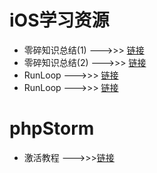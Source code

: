 # iOS学习资源
* 零碎知识总结(1) --->>> [链接](http://www.jianshu.com/p/1ff9e44ccc78)
* 零碎知识总结(2) --->>> [链接](http://www.jianshu.com/p/9fcd37c0ea05)
* RunLoop       --->>> [链接](http://www.cocoachina.com/ios/20150601/11970.html)
* RunLoop       --->>> [链接](http://blog.ibireme.com/2015/05/18/runloop/)



# phpStorm
* 激活教程       --->>>[链接](http://idea.lanyus.com/)

